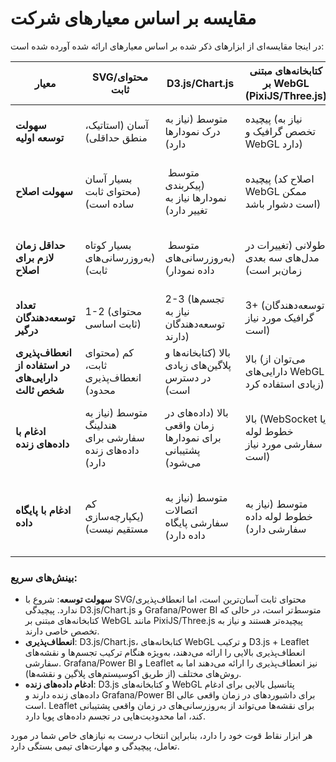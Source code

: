 # مقایسه بر اساس معیارهای شرکت

در اینجا مقایسه‌ای از ابزارهای ذکر شده بر اساس معیارهای ارائه شده آورده شده است:

| **معیار**                                         | **SVG/محتوای ثابت**                                | **D3.js/Chart.js**                               | **کتابخانه‌های مبتنی بر WebGL (PixiJS/Three.js)** | **Grafana/Power BI**                               | **Leaflet برای نقشه‌ها**                               | **D3.js + Leaflet برای نقشه‌ها**                        |
|-------------------------------------------------|----------------------------------------------------|-----------------------------------------------|---------------------------------------------------|---------------------------------------------------|---------------------------------------------------|---------------------------------------------------|
| **سهولت توسعه اولیه**                             | آسان (استاتیک، منطق حداقلی)                          | متوسط ​​(نیاز به درک نمودارها دارد)               | پیچیده (نیاز به تخصص گرافیک و WebGL دارد)         | متوسط ​​(نیاز به تنظیم یکپارچه‌سازی دارد)        | آسان (تنظیمات اصلی نقشه)                       | متوسط ​​(نیاز به ترکیب کتابخانه‌ها دارد)       |
| **سهولت اصلاح**                               | بسیار آسان (محتوای ثابت ساده است)                   | متوسط ​​(پیکربندی نمودارها نیاز به تغییر دارد) | پیچیده (اصلاح کد WebGL ممکن است دشوار باشد)      | آسان (یکپارچه‌سازی منابع داده می‌تواند انتزاعی شود) | آسان (می‌توان با پلاگین‌ها گسترش داد)             | متوسط ​​(مدیریت هم D3 و هم Leaflet)             |
| **حداقل زمان لازم برای اصلاح**                    | بسیار کوتاه (به‌روزرسانی‌های ثابت)                  | متوسط ​​(به‌روزرسانی‌های داده نمودار)            | طولانی (تغییرات در مدل‌های سه بعدی زمان‌بر است)    | کوتاه (یکپارچه‌سازی داده از طریق داشبورد انجام می‌شود) | کوتاه (افزودن لایه‌ها و نشانگرها)              | متوسط ​​(تغییرات در هر دو D3 و Leaflet)          |
| **تعداد توسعه‌دهندگان درگیر**                     | 1-2 (محتوای ثابت اساسی)                           | 2-3 (تجسم‌ها نیاز به توسعه‌دهندگان دارند)        | 3+ (توسعه‌دهندگان گرافیک مورد نیاز است)            | 1-2 (متخصصان داشبورد و مهندسان داده)            | 1-2 (برای پیکربندی نقشه)                       | 2-3 (متخصصان نقشه و تجسم داده)                  |
| **انعطاف‌پذیری در استفاده از دارایی‌های شخص ثالث** | کم (محتوای ثابت، انعطاف‌پذیری محدود)                 | بالا (کتابخانه‌ها و پلاگین‌های زیادی در دسترس است) | بالا (می‌توان از دارایی‌های WebGL زیادی استفاده کرد) | بالا (پلاگین‌ها و یکپارچه‌سازی‌ها در دسترس است)      | بالا (پلاگین‌های متعدد برای نقشه‌برداری)         | بالا (ترکیب داده و نقشه‌ها با انعطاف‌پذیری بالا) |
| **ادغام با داده‌های زنده**                       | متوسط (نیاز به هندلینگ سفارشی برای داده‌های زنده دارد) | بالا (داده‌های در زمان واقعی برای نمودارها پشتیبانی می‌شود) | بالا (WebSocket یا خطوط لوله سفارشی مورد نیاز است)    | بالا (پشتیبانی از داده‌های در زمان واقعی)           | متوسط (نقشه‌ها می‌توانند با داده‌های در زمان واقعی به‌روز شوند) | بالا (نقشه‌های پویا با به‌روزرسانی‌های در زمان واقعی)   |
| **ادغام با پایگاه داده**                         | کم (یکپارچه‌سازی مستقیم نیست)                       | متوسط ​​(نیاز به اتصالات سفارشی پایگاه داده دارد) | متوسط ​​(نیاز به خطوط لوله داده سفارشی دارد)      | بالا (می‌تواند مستقیماً از پایگاه‌های داده بیرون بکشد)  | متوسط (یکپارچه‌سازی داده‌های مکانی)             | بالا (D3 می‌تواند داده‌های زنده + یکپارچه‌سازی نقشه را مدیریت کند) |

### بینش‌های سریع:
- **سهولت توسعه**: شروع با SVG/محتوای ثابت آسان‌ترین است، اما انعطاف‌پذیری ندارد. پیچیدگی D3.js/Chart.js و Grafana/Power BI متوسط‌تر است، در حالی که کتابخانه‌های مبتنی بر WebGL مانند PixiJS/Three.js پیچیده‌تر هستند و نیاز به تخصص خاصی دارند.
- **انعطاف‌پذیری**: D3.js/Chart.js، کتابخانه‌های WebGL و ترکیب D3.js + Leaflet انعطاف‌پذیری بالایی را ارائه می‌دهند، به‌ویژه هنگام ترکیب تجسم‌ها و نقشه‌های سفارشی. Grafana/Power BI و Leaflet نیز انعطاف‌پذیری را ارائه می‌دهند اما به روش‌های مختلف (از طریق اکوسیستم‌های پلاگین و نقشه‌ها).
- **ادغام داده‌های زنده**: D3.js و کتابخانه‌های WebGL پتانسیل بالایی برای ادغام داده‌های زنده دارند و Grafana/Power BI برای داشبوردهای در زمان واقعی عالی است. Leaflet برای نقشه‌ها می‌تواند از به‌روزرسانی‌های در زمان واقعی پشتیبانی کند، اما محدودیت‌هایی در تجسم داده‌های پویا دارد.

هر ابزار نقاط قوت خود را دارد، بنابراین انتخاب درست به نیازهای خاص شما در مورد تعامل، پیچیدگی و مهارت‌های تیمی بستگی دارد.